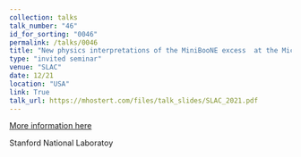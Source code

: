 ```yaml
---
collection: talks
talk_number: "46"
id_for_sorting: "0046"
permalink: /talks/0046
title: "New physics interpretations of the MiniBooNE excess  at the MicroBooNE experiment" 
type: "invited seminar"
venue: "SLAC"
date: 12/21
location: "USA"
link: True 
talk_url: https://mhostert.com/files/talk_slides/SLAC_2021.pdf 
---
```


[More information here](https://mhostert.com/files/talk_slides/SLAC_2021.pdf)

Stanford National Laboratoy
